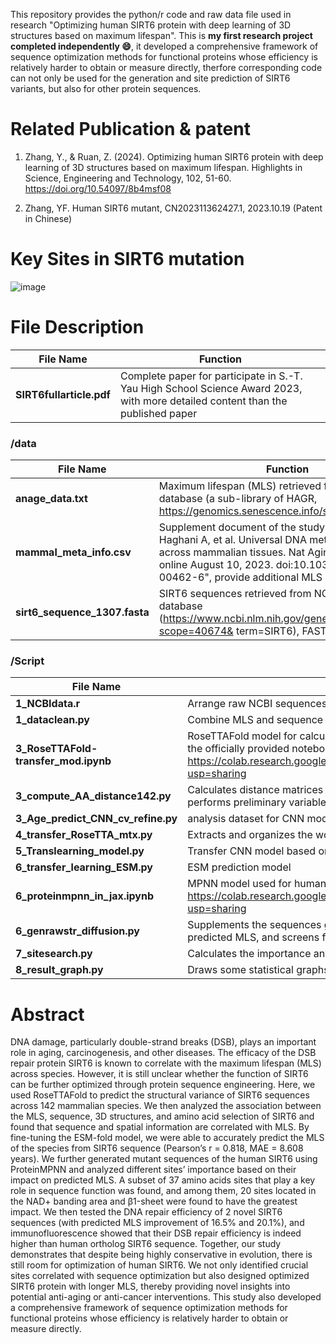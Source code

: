 This repository provides the python/r code and raw data file used in research "Optimizing human SIRT6 protein with deep learning of 3D structures based on maximum lifespan". 
This is <b>my first research project completed independently :smile:</b>, it developed a comprehensive framework of sequence optimization methods for functional proteins whose efficiency is relatively harder to obtain or measure directly, therfore corresponding code can not only be used for the generation and site prediction of SIRT6 variants, but also for other protein sequences.

# Related Publication & patent
1. Zhang, Y., & Ruan, Z. (2024). Optimizing human SIRT6 protein with deep learning of 3D structures based on maximum lifespan. Highlights in Science, Engineering and Technology, 102, 51-60. https://doi.org/10.54097/8b4msf08

2. Zhang, YF. Human SIRT6 mutant, CN202311362427.1, 2023.10.19 (Patent in Chinese)
   
# Key Sites in SIRT6 mutation
![image](https://github.com/user-attachments/assets/70cff515-83bf-415b-b25d-2399168c6eec)

# File Description
|File Name|Function|
|---|---|
|<b>SIRT6fullarticle.pdf|Complete paper for participate in S.-T. Yau High School Science Award 2023, with more detailed content than the published paper|
### /data
|File Name|Function|
|---|---|
|<b>anage_data.txt|Maximum lifespan (MLS) retrieved from the AnAge database (a sub-library of HAGR, https://genomics.senescence.info/species/index.html)|
|<b>mammal_meta_info.csv|Supplement document of the study "Lu AT, Fei Z, Haghani A, et al. Universal DNA methylation age across mammalian tissues. Nat Aging. Published online August 10, 2023. doi:10.1038/s43587-023-00462-6", provide additional MLS data|
|<b>sirt6_sequence_1307.fasta|SIRT6 sequences retrieved from NCBI ortholog database (https://www.ncbi.nlm.nih.gov/gene/51548/ortholog/?scope=40674& term=SIRT6), FASTA format|

### /Script

|File Name|Function|
|---|---|
|<b>1_NCBIdata.r| Arrange raw NCBI sequences into a data table format| 
|<b>1_dataclean.py | Combine MLS and sequence data files |
|<b>3_RoseTTAFold-transfer_mod.ipynb | RoseTTAFold model for calculating 3D PDB structures of all sequences, modified from the officially provided notebook file RoseTTAFold.ipynb, colab python code, https://colab.research.google.com/drive/1whVfMQ-syuXFCzv7RokTMt6_g6B6JEep?usp=sharing | 
|<b>3_compute_AA_distance142.py | Calculates distance matrices and dihedral angle data based on predicted PDB file, and performs preliminary variable screening |
|<b>3_Age_predict_CNN_cv_refine.py |  analysis dataset for CNN model |
|<b>4_transfer_RoseTTA_mtx.py | Extracts and organizes the working matrices of RoseTTAFold | 
|<b>5_Translearning_model.py | Transfer CNN model based on working matrices | Organized working matrix files | 
|<b>6_transfer_learning_ESM.py | ESM prediction model | 
|<b>6_proteinmpnn_in_jax.ipynb | MPNN model used for human SIRT6 mutant generation, colab python code, https://colab.research.google.com/drive/1EpHMqmEp1d8_ufBuDa2zN4kEksGNLYRX?usp=sharing |
|<b>6_genrawstr_diffusion.py | Supplements the sequences generated by proteinMPNN to a length of 355, calculates predicted MLS, and screens for optimized sequences | 
|<b>7_sitesearch.py | Calculates the importance and sorts the sites included in the analysis |
|<b>8_result_graph.py | Draws some statistical graphs for the article | 


# Abstract
DNA damage, particularly double-strand breaks (DSB), plays an important role in aging, carcinogenesis, and other diseases. The efficacy of the DSB repair protein SIRT6 is known to correlate with the maximum lifespan (MLS) across species. However, it is still unclear whether the function of SIRT6 can be further optimized through protein sequence engineering. Here, we used RoseTTAFold to predict the structural variance of SIRT6 sequences across 142 mammalian species. We then analyzed the association between the MLS, sequence, 3D structures, and amino acid selection of SIRT6 and found that sequence and spatial information are correlated with MLS. By fine-tuning the ESM-fold model, we were able to accurately predict the MLS of the species from SIRT6 sequence (Pearson’s r = 0.818, MAE = 8.608 years). We further generated mutant sequences of the human SIRT6 using ProteinMPNN and analyzed different sites’ importance based on their impact on predicted MLS. A subset of 37 amino acids sites that play a key role in sequence function was found, and among them, 20 sites located in the NAD+ banding area and β1-sheet were found to have the greatest impact. We then tested the DNA repair efficiency of 2 novel SIRT6 sequences (with predicted MLS improvement of 16.5% and 20.1%), and immunofluorescence showed that their DSB repair efficiency is indeed higher than human ortholog SIRT6 sequence. Together, our study demonstrates that despite being highly conservative in evolution, there is still room for optimization of human SIRT6. We not only identified crucial sites correlated with sequence optimization but also designed optimized SIRT6 protein with longer MLS, thereby providing novel insights into potential anti-aging or anti-cancer interventions. This study also developed a comprehensive framework of sequence optimization methods for functional proteins whose efficiency is relatively harder to obtain or measure directly.
